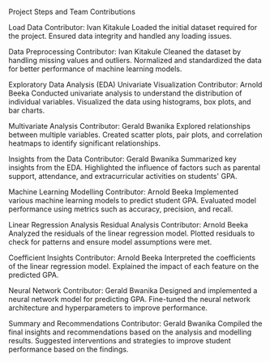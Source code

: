 Project Steps and Team Contributions

Load Data
Contributor: Ivan Kitakule
Loaded the initial dataset required for the project.
Ensured data integrity and handled any loading issues.

Data Preprocessing
Contributor: Ivan Kitakule
Cleaned the dataset by handling missing values and outliers.
Normalized and standardized the data for better performance of machine learning models.

Exploratory Data Analysis (EDA)
Univariate Visualization Contributor: Arnold Beeka 
Conducted univariate analysis to understand the distribution of individual variables.
Visualized the data using histograms, box plots, and bar charts.

Multivariate Analysis Contributor: Gerald Bwanika
Explored relationships between multiple variables.
Created scatter plots, pair plots, and correlation heatmaps to identify significant relationships.

Insights from the Data
Contributor: Gerald Bwanika
Summarized key insights from the EDA.
Highlighted the influence of factors such as parental support, attendance, and extracurricular activities on students' GPA.

Machine Learning Modelling
Contributor: Arnold Beeka
Implemented various machine learning models to predict student GPA.
Evaluated model performance using metrics such as accuracy, precision, and recall.

Linear Regression Analysis
Residual Analysis Contributor: Arnold Beeka
Analyzed the residuals of the linear regression model.
Plotted residuals to check for patterns and ensure model assumptions were met.

Coefficient Insights Contributor: Arnold Beeka
Interpreted the coefficients of the linear regression model.
Explained the impact of each feature on the predicted GPA.

Neural Network
Contributor: Gerald Bwanika
Designed and implemented a neural network model for predicting GPA.
Fine-tuned the neural network architecture and hyperparameters to improve performance.

Summary and Recommendations
Contributor: Gerald Bwanika
Compiled the final insights and recommendations based on the analysis and modelling results.
Suggested interventions and strategies to improve student performance based on the findings.
